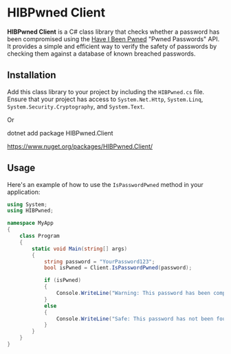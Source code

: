 # HIBPwned Client

**HIBPwned Client** is a C# class library that checks whether a password has been compromised using the [Have I Been Pwned](https://haveibeenpwned.com/) "Pwned Passwords" API. It provides a simple and efficient way to verify the safety of passwords by checking them against a database of known breached passwords.

## Installation

Add this class library to your project by including the `HIBPwned.cs` file. Ensure that your project has access to `System.Net.Http`, `System.Linq`, `System.Security.Cryptography`, and `System.Text`.

Or

dotnet add package HIBPwned.Client

https://www.nuget.org/packages/HIBPwned.Client/


## Usage

Here's an example of how to use the `IsPasswordPwned` method in your application:

```csharp
using System;
using HIBPwned;

namespace MyApp
{
    class Program
    {
        static void Main(string[] args)
        {
            string password = "YourPassword123";
            bool isPwned = Client.IsPasswordPwned(password);

            if (isPwned)
            {
                Console.WriteLine("Warning: This password has been compromised in a data breach.");
            }
            else
            {
                Console.WriteLine("Safe: This password has not been found in known breaches.");
            }
        }
    }
}
